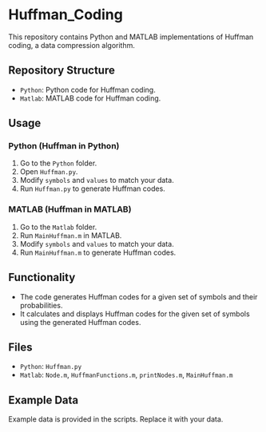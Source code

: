 # Huffman_Coding

This repository contains Python and MATLAB implementations of Huffman coding, a data compression algorithm.

## Repository Structure

- `Python`: Python code for Huffman coding.
- `Matlab`: MATLAB code for Huffman coding.

## Usage

### Python (Huffman in Python)

1. Go to the `Python` folder.
2. Open `Huffman.py`.
3. Modify `symbols` and `values` to match your data.
4. Run `Huffman.py` to generate Huffman codes.

### MATLAB (Huffman in MATLAB)

1. Go to the `Matlab` folder.
2. Run `MainHuffman.m` in MATLAB.
3. Modify `symbols` and `values` to match your data.
4. Run `MainHuffman.m` to generate Huffman codes.

## Functionality

- The code generates Huffman codes for a given set of symbols and their probabilities.
- It calculates and displays Huffman codes for the given set of symbols using the generated Huffman codes.

## Files

- `Python`: `Huffman.py`
- `Matlab`: `Node.m`, `HuffmanFunctions.m`, `printNodes.m`, `MainHuffman.m`

## Example Data

Example data is provided in the scripts. Replace it with your data.
